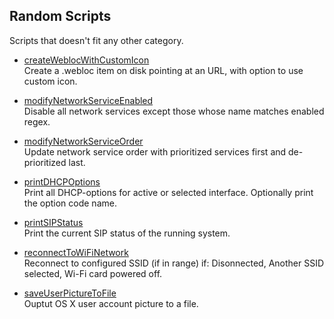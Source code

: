 ## Random Scripts
Scripts that doesn't fit any other category.

* [createWeblocWithCustomIcon](https://github.com/erikberglund/Scripts/blob/master/random/createWeblocWithCustomIcon)  
 Create a .webloc item on disk pointing at an URL, with option to use custom icon.

* [modifyNetworkServiceEnabled](https://github.com/erikberglund/Scripts/blob/master/random/modifyNetworkServiceEnabled)  
 Disable all network services except those whose name matches enabled regex.

* [modifyNetworkServiceOrder](https://github.com/erikberglund/Scripts/blob/master/random/modifyNetworkServiceOrder)  
 Update network service order with prioritized services first and de-prioritized last.

* [printDHCPOptions](https://github.com/erikberglund/Scripts/blob/master/random/printDHCPOptions)  
 Print all DHCP-options for active or selected interface. Optionally print the option code name.

* [printSIPStatus](https://github.com/erikberglund/Scripts/blob/master/random/printSIPStatus)  
 Print the current SIP status of the running system.
 
* [reconnectToWiFiNetwork](https://github.com/erikberglund/Scripts/blob/master/random/reconnectToWiFiNetwork)  
 Reconnect to configured SSID (if in range) if: Disonnected, Another SSID selected, Wi-Fi card powered off.

* [saveUserPictureToFile](https://github.com/erikberglund/Scripts/blob/master/random/saveUserPictureToFile)  
 Ouptut OS X user account picture to a file.
